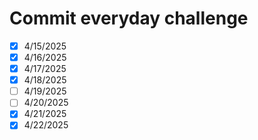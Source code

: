 # Commit everyday challenge

- [x] 4/15/2025
- [x] 4/16/2025
- [x] 4/17/2025
- [x] 4/18/2025
- [ ] 4/19/2025
- [ ] 4/20/2025
- [x] 4/21/2025
- [x] 4/22/2025
